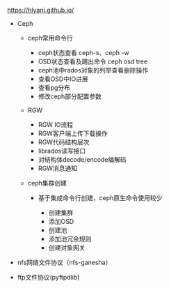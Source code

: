 https://hlyani.github.io/
- Ceph
    
    - ceph常用命令行
        
        - ceph状态查看 ceph-s、ceph -w
        - OSD状态查看及踢出命令 ceph osd tree
        - ceph池中rados对象的列举查看删除操作
        - 查看OSD中IO进展
        - 查看pg分布
        - 修改ceph部分配置参数
    - RGW
        
        - RGW IO流程
        - RGW客户端上传下载操作
        - RGW代码结构层次
        - librados读写接口
        - 对结构体decode/encode编解码
        - RGW消息通知
    - ceph集群创建
        
        - 基于集成命令行创建，ceph原生命令使用较少
            
            - 创建集群
            - 添加OSD
            - 创建池
            - 添加池冗余规则
            - 创建对象网关
- nfs网络文件协议（nfs-ganesha）
- ftp文件协议(pyftpdlib)